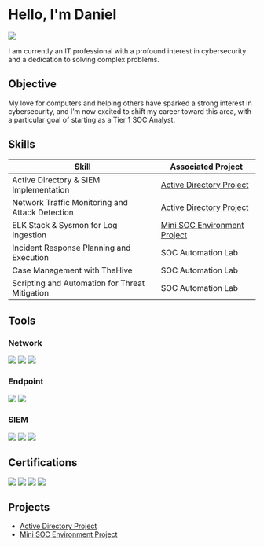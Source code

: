 # Hello, I'm Daniel
<a href="https://www.linkedin.com/in/daniel-thibodeaux/"><img src="https://img.shields.io/badge/-LinkedIn-0072b1?&style=for-the-badge&logo=linkedin&logoColor=white" /></a>

I am currently an IT professional with a profound interest in cybersecurity and a dedication to solving complex problems.

## Objective

My love for computers and helping others have sparked a strong interest in cybersecurity, and I’m now excited to shift my career toward this area, with a particular goal of starting as a Tier 1 SOC Analyst.

## Skills


| Skill                                         | Associated Project         |
|-----------------------------------------------|----------------------------|
| Active Directory & SIEM Implementation        | <a href="https://github.com/danielthibodeaux27/AD-Project/tree/main">Active Directory Project</a>|
| Network Traffic Monitoring and Attack Detection | <a href="https://github.com/danielthibodeaux27/AD-Project/tree/main">Active Directory Project</a>|
| ELK Stack & Sysmon for Log Ingestion         | <a href="https://github.com/danielthibodeaux27/Mini-SOC-Environment-Project/tree/main">Mini SOC Environment Project</a>|
| Incident Response Planning and Execution      | SOC Automation Lab|
| Case Management with TheHive                  | SOC Automation Lab|
| Scripting and Automation for Threat Mitigation | SOC Automation Lab|

## Tools

### Network
<div>
    <img src="https://img.shields.io/badge/-Wireshark-1679A7?&style=for-the-badge&logo=Wireshark&logoColor=white" />
    <img src="https://img.shields.io/badge/-Suricata-EF3B2D?&style=for-the-badge&logo=Suricata&logoColor=white" />
    <img src="https://img.shields.io/badge/-Snort-777BB4?&style=for-the-badge&logo=Zeek&logoColor=white" />
</div>

### Endpoint
<div>
    <img src="https://img.shields.io/badge/-Microsoft_Defender_for_Endpoint-00A4EF?&style=for-the-badge&logo=Microsoft&logoColor=white" />
    <img src="https://img.shields.io/badge/-Velociraptor-4B275F?&style=for-the-badge&logo=Velociraptor&logoColor=white" />
</div>

### SIEM
<div>
    <img src="https://img.shields.io/badge/-Microsoft_Sentinel-0078D4?&style=for-the-badge&logo=Microsoft&logoColor=white" />
    <img src="https://img.shields.io/badge/-Splunk-000000?&style=for-the-badge&logo=Splunk&logoColor=white" />
    <img src="https://img.shields.io/badge/-Elastic-005571?&style=for-the-badge&logo=Elastic&logoColor=white" />
</div>

## Certifications
<div>
<img src="https://img.shields.io/badge/-Google%20Cybersecurity%20Certificate-4285F4?&style=for-the-badge&logo=Google&logoColor=white" />
<img src="https://img.shields.io/badge/-TryHackMe%20SOC%20Level%201%20Certificate-a3ea2a?&style=for-the-badge&logo=TryHackMe&logoColor=white" />
<img src="https://img.shields.io/badge/-TryHackMe%20Cyber%20Defense%20Certificate-343c42?&style=for-the-badge&logo=TryHackMe&logoColor=white" />
<img src="https://img.shields.io/badge/-Google%20IT%20Support%20Certificate-ff843d?&style=for-the-badge&logo=Google&logoColor=white" />
</div>

## Projects
- <a href="https://github.com/danielthibodeaux27/AD-Project/tree/main">Active Directory Project</a>
- <a href="https://github.com/danielthibodeaux27/Mini-SOC-Environment-Project">Mini SOC Environment Project</a>
